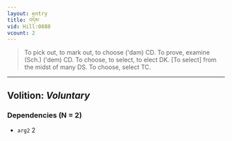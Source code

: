 ```yaml
---
layout: entry
title: འདེམ་
vid: Hill:0888
vcount: 2
---
```

> To pick out, to mark out, to choose ('dam) CD\. To prove, examine (Sch\.) ('dem) CD\. To choose, to select, to elect DK\. [To select] from the midst of many DS\. To choose, select TC\.

---
Volition: _Voluntary_
---

### Dependencies (N = 2)
* `arg2` 2
